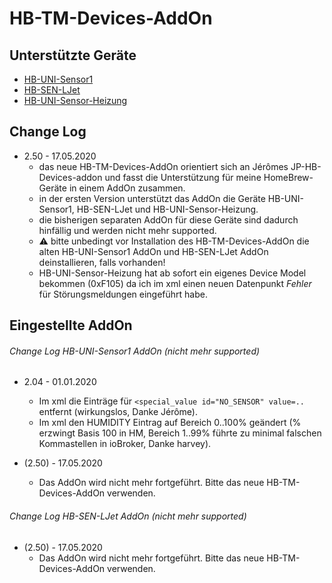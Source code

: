 
# HB-TM-Devices-AddOn


## Unterstützte Geräte

- [HB-UNI-Sensor1](https://github.com/TomMajor/SmartHome/tree/master/HB-UNI-Sensor1)
- [HB-SEN-LJet](https://github.com/TomMajor/SmartHome/tree/master/HB-SEN-LJet)
- [HB-UNI-Sensor-Heizung](https://github.com/TomMajor/SmartHome/tree/master/HB-UNI-Sensor-Heizung)


## Change Log

- 2.50 - 17.05.2020
  - das neue HB-TM-Devices-AddOn orientiert sich an Jérômes JP-HB-Devices-addon und fasst die Unterstützung für meine HomeBrew-Geräte in einem AddOn zusammen.
  - in der ersten Version unterstützt das AddOn die Geräte HB-UNI-Sensor1, HB-SEN-LJet und HB-UNI-Sensor-Heizung.
  - die bisherigen separaten AddOn für diese Geräte sind dadurch hinfällig und werden nicht mehr supported.
  - :warning: bitte unbedingt vor Installation des HB-TM-Devices-AddOn die alten HB-UNI-Sensor1 AddOn und HB-SEN-LJet AddOn deinstallieren, falls vorhanden!
  - HB-UNI-Sensor-Heizung hat ab sofort ein eigenes Device Model bekommen (0xF105) da ich im xml einen neuen Datenpunkt *Fehler* für Störungsmeldungen eingeführt habe.


## Eingestellte AddOn

###### Change Log HB-UNI-Sensor1 AddOn (nicht mehr supported)

- 2.04 - 01.01.2020
  - Im xml die Einträge für `<special_value id="NO_SENSOR" value=..` entfernt (wirkungslos, Danke Jérôme).
  - Im xml den HUMIDITY Eintrag auf Bereich 0..100% geändert (% erzwingt Basis 100 in HM, Bereich 1..99% führte zu minimal falschen Kommastellen in ioBroker, Danke harvey).

- (2.50) - 17.05.2020
  - Das AddOn wird nicht mehr fortgeführt. Bitte das neue HB-TM-Devices-AddOn verwenden.

###### Change Log HB-SEN-LJet AddOn (nicht mehr supported)

- (2.50) - 17.05.2020
  - Das AddOn wird nicht mehr fortgeführt. Bitte das neue HB-TM-Devices-AddOn verwenden.
